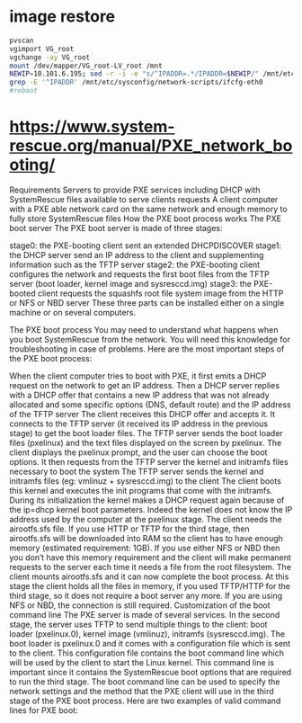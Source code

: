 # image restore
```bash
pvscan
vgimport VG_root
vgchange -ay VG_root
mount /dev/mapper/VG_root-LV_root /mnt
NEWIP=10.101.6.195; sed -r -i -e "s/^IPADDR=.*/IPADDR=$NEWIP/" /mnt/etc/sysconfig/network-scripts/ifcfg-eth0
grep -E '^IPADDR' /mnt/etc/sysconfig/network-scripts/ifcfg-eth0
#reboot
```

# https://www.system-rescue.org/manual/PXE_network_booting/

Requirements
Servers to provide PXE services including DHCP with SystemRescue files available to serve clients requests
A client computer with a PXE able network card on the same network and enough memory to fully store SystemRescue files
How the PXE boot process works
The PXE boot server
The PXE boot server is made of three stages:

stage0: the PXE-booting client sent an extended DHCPDISCOVER
stage1: the DHCP server send an IP address to the client and supplementing information such as the TFTP server
stage2: the PXE-booting client configures the network and requests the first boot files from the TFTP server (boot loader, kernel image and sysresccd.img)
stage3: the PXE-booted client requests the squashfs root file system image from the HTTP or NFS or NBD server
These three parts can be installed either on a single machine or on several computers.

The PXE boot process
You may need to understand what happens when you boot SystemRescue from the network. You will need this knowledge for troubleshooting in case of problems. Here are the most important steps of the PXE boot process:

When the client computer tries to boot with PXE, it first emits a DHCP request on the network to get an IP address.
Then a DHCP server replies with a DHCP offer that contains a new IP address that was not already allocated and some specific options (DNS, default route) and the IP address of the TFTP server
The client receives this DHCP offer and accepts it. It connects to the TFTP server (it received its IP address in the previous stage) to get the boot loader files.
The TFTP server sends the boot loader files (pxelinux) and the text files displayed on the screen by pxelinux.
The client displays the pxelinux prompt, and the user can choose the boot options. It then requests from the TFTP server the kernel and initramfs files necessary to boot the system
The TFTP server sends the kernel and initramfs files (eg: vmlinuz + sysresccd.img) to the client
The client boots this kernel and executes the init programs that come with the initramfs.
During its initialization the kernel makes a DHCP request again because of the ip=dhcp kernel boot parameters. Indeed the kernel does not know the IP address used by the computer at the pxelinux stage.
The client needs the airootfs.sfs file. If you use HTTP or TFTP for the third stage, then airootfs.sfs will be downloaded into RAM so the client has to have enough memory (estimated requirement: 1GB). If you use either NFS or NBD then you don’t have this memory requirement and the client will make permanent requests to the server each time it needs a file from the root filesystem.
The client mounts airootfs.sfs and it can now complete the boot process.
At this stage the client holds all the files in memory, if you used TFTP/HTTP for the third stage, so it does not require a boot server any more. If you are using NFS or NBD, the connection is still required.
Customization of the boot command line
The PXE server is made of several services. In the second stage, the server uses TFTP to send multiple things to the client: boot loader (pxelinux.0), kernel image (vmlinuz), initramfs (sysresccd.img). The boot loader is pxelinux.0 and it comes with a configuration file which is sent to the client. This configuration file contains the boot command line which will be used by the client to start the Linux kernel. This command line is important since it contains the SystemRescue boot options that are required to run the third stage. The boot command line can be used to specify the network settings and the method that the PXE client will use in the third stage of the PXE boot process. Here are two examples of valid command lines for PXE boot:

